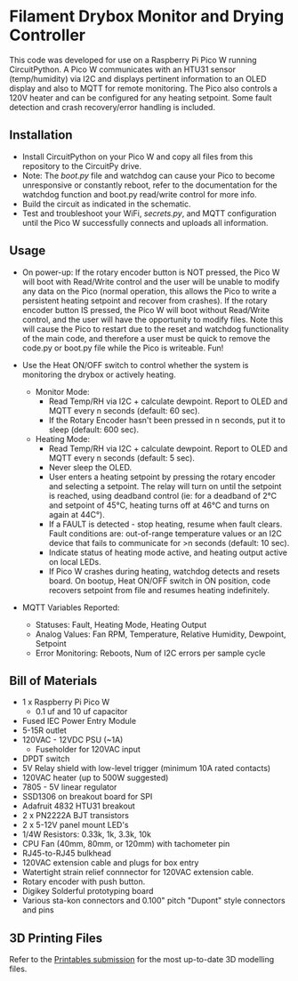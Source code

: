 # Filament Drybox Monitor and Drying Controller

This code was developed for use on a Raspberry Pi Pico W running CircuitPython. A Pico W communicates with an HTU31 sensor (temp/humidity) via I2C and displays pertinent information to an OLED display and also to MQTT for remote monitoring. The Pico also controls a 120V heater and can be configured for any heating setpoint. Some fault detection and crash recovery/error handling is included.

## Installation

* Install CircuitPython on your Pico W and copy all files from this repository to the CircuitPy drive.
* Note: The *boot.py* file and watchdog can cause your Pico to become unresponsive or constantly reboot, refer to the documentation for the watchdog function and boot.py read/write control for more info.
* Build the circuit as indicated in the schematic.
* Test and troubleshoot your WiFi, *secrets.py*, and MQTT configuration until the Pico W successfully connects and uploads all information.

## Usage

* On power-up: If the rotary encoder button is NOT pressed, the Pico W will boot with Read/Write control and the user will be unable to modify any data on the Pico (normal operation, this allows the Pico to write a persistent heating setpoint and recover from crashes). If the rotary encoder button IS pressed, the Pico W will boot without Read/Write control, and the user will have the opportunity to modify files. Note this will cause the Pico to restart due to the reset and watchdog functionality of the main code, and therefore a user must be quick to remove the code.py or boot.py file while the Pico is writeable. Fun!

* Use the Heat ON/OFF switch to control whether the system is monitoring the drybox or actively heating.
    *   Monitor Mode:
        * Read Temp/RH via I2C + calculate dewpoint. Report to OLED and MQTT every n seconds (default: 60 sec).
        * If the Rotary Encoder hasn't been pressed in n seconds, put it to sleep (default: 600 sec).
    * Heating Mode:
        * Read Temp/RH via I2C + calculate dewpoint. Report to OLED and MQTT every n seconds (default: 5 sec).
        * Never sleep the OLED.
        * User enters a heating setpoint by pressing the rotary encoder and selecting a setpoint. The relay will turn on until the setpoint is reached, using deadband control (ie: for a deadband of 2°C and setpoint of 45°C, heating turns off at 46°C and turns on again at 44C°).
        * If a FAULT is detected - stop heating, resume when fault clears. Fault conditions are: out-of-range temperature values or an I2C device that fails to communicate for >n seconds (default: 10 sec).
        * Indicate status of heating mode active, and heating output active on local LEDs.
        * If Pico W crashes during heating, watchdog detects and resets board. On bootup, Heat ON/OFF switch in ON position, code recovers setpoint from file and resumes heating indefinitely.
* MQTT Variables Reported:
    *   Statuses: Fault, Heating Mode, Heating Output
    *   Analog Values: Fan RPM, Temperature, Relative Humidity, Dewpoint, Setpoint
    *   Error Monitoring: Reboots, Num of I2C errors per sample cycle


## Bill of Materials

* 1 x Raspberry Pi Pico W
    * 0.1 uf and 10 uf capacitor
* Fused IEC Power Entry Module
* 5-15R outlet
* 120VAC - 12VDC PSU (~1A)
    * Fuseholder for 120VAC input
* DPDT switch
* 5V Relay shield with low-level trigger (minimum 10A rated contacts)
* 120VAC heater (up to 500W suggested)
* 7805 - 5V linear regulator
* SSD1306 on breakout board for SPI
* Adafruit 4832 HTU31 breakout
* 2 x PN2222A BJT transistors
* 2 x 5-12V panel mount LED's
* 1/4W Resistors: 0.33k, 1k, 3.3k, 10k
* CPU Fan (40mm, 80mm, or 120mm) with tachometer pin
* RJ45-to-RJ45 bulkhead
* 120VAC extension cable and plugs for box entry
* Watertight strain relief connnector for 120VAC extension cable.
* Rotary encoder with push button.
* Digikey Solderful prototyping board
* Various sta-kon connectors and 0.100" pitch "Dupont" style connectors and pins

## 3D Printing Files
Refer to the [Printables submission] for the most up-to-date 3D modelling files.

[//]: # (These are reference links used in the body of this note and get stripped out when the markdown processor does its job. There is no need to format nicely because it shouldn't be seen. Thanks SO - http://stackoverflow.com/questions/4823468/store-comments-in-markdown-syntax)

   [Printables submission]: <https://www.printables.com/model/570550-filament-drybox-monitor-and-drying-controller-for->
 
